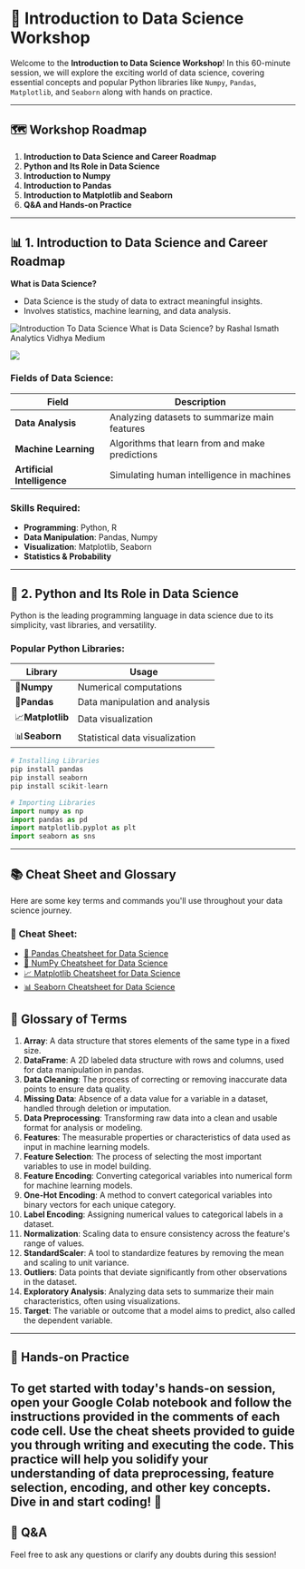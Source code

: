 # 🚀 **Introduction to Data Science Workshop**

Welcome to the **Introduction to Data Science Workshop**! In this 60-minute session, we will explore the exciting world of data science, covering essential concepts and popular Python libraries like `Numpy`, `Pandas`, `Matplotlib`, and `Seaborn` along with hands on practice.

---

## 🗺️ **Workshop Roadmap**

1. **Introduction to Data Science and Career Roadmap**
2. **Python and Its Role in Data Science**
3. **Introduction to Numpy**
4. **Introduction to Pandas**
5. **Introduction to Matplotlib and Seaborn**
6. **Q&A and Hands-on Practice**

---

## 📊 **1. Introduction to Data Science and Career Roadmap**

**What is Data Science?**

- Data Science is the study of data to extract meaningful insights.
- Involves statistics, machine learning, and data analysis.

![Introduction To Data Science What is Data Science?  by Rashal Ismath   Analytics Vidhya  Medium](https://miro.medium.com/v2/resize:fit:730/0*POjH5vv_7t8s8loG)

![](file:///C:/Users/layas/AppData/Roaming/marktext/images/2024-09-05-23-02-52-image.png?msec=1725693126262)

### Fields of Data Science:

| Field | Description |
| --- | --- |
| **Data Analysis** | Analyzing datasets to summarize main features |
| **Machine Learning** | Algorithms that learn from and make predictions |
| **Artificial Intelligence** | Simulating human intelligence in machines |

### Skills Required:

- **Programming**: Python, R
- **Data Manipulation**: Pandas, Numpy
- **Visualization**: Matplotlib, Seaborn
- **Statistics & Probability**

---

## 🐍 **2. Python and Its Role in Data Science**

Python is the leading programming language in data science due to its simplicity, vast libraries, and versatility.

### Popular Python Libraries:

| Library | Usage |
| --- | --- |
| 📐**Numpy** | Numerical computations |
| 🧮**Pandas** | Data manipulation and analysis |
| 📈**Matplotlib** | Data visualization |
| 📊**Seaborn** | Statistical data visualization |

```python
# Installing Libraries
pip install pandas
pip install seaborn
pip install scikit-learn
```

```python
# Importing Libraries
import numpy as np
import pandas as pd
import matplotlib.pyplot as plt
import seaborn as sns
```

---

## 📚 **Cheat Sheet and Glossary**

Here are some key terms and commands you'll use throughout your data science journey.
### 📝 **Cheat Sheet:**

- [🐼 Pandas Cheatsheet for Data Science](./🐼Pandas%20Cheatsheet%20for%20Data%20Science.md)
- [📐 NumPy Cheatsheet for Data Science](./📐NumPy%20Cheatsheet%20for%20Data%20Science.md)
- [📈 Matplotlib Cheatsheet for Data Science](./📈Matplotlib%20Cheatsheet%20for%20Data%20Science.md)
- [📊 Seaborn Cheatsheet for Data Science](./📊Seaborn%20Cheatsheet%20for%20Data%20Science.md)

## 🔑 **Glossary of Terms**

1. **Array**: A data structure that stores elements of the same type in a fixed size.  
2. **DataFrame**: A 2D labeled data structure with rows and columns, used for data manipulation in pandas.  
3. **Data Cleaning**: The process of correcting or removing inaccurate data points to ensure data quality.  
4. **Missing Data**: Absence of a data value for a variable in a dataset, handled through deletion or imputation.  
5. **Data Preprocessing**: Transforming raw data into a clean and usable format for analysis or modeling.  
6. **Features**: The measurable properties or characteristics of data used as input in machine learning models.  
7. **Feature Selection**: The process of selecting the most important variables to use in model building.  
8. **Feature Encoding**: Converting categorical variables into numerical form for machine learning models.  
9. **One-Hot Encoding**: A method to convert categorical variables into binary vectors for each unique category.  
10. **Label Encoding**: Assigning numerical values to categorical labels in a dataset.  
11. **Normalization**: Scaling data to ensure consistency across the feature's range of values.  
12. **StandardScaler**: A tool to standardize features by removing the mean and scaling to unit variance.  
13. **Outliers**: Data points that deviate significantly from other observations in the dataset.  
14. **Exploratory Analysis**: Analyzing data sets to summarize their main characteristics, often using visualizations.  
15. **Target**: The variable or outcome that a model aims to predict, also called the dependent variable.
---

## 🎉 **Hands-on Practice**

To get started with today's hands-on session, open your Google Colab notebook and follow the instructions provided in the comments of each code cell. Use the cheat sheets provided to guide you through writing and executing the code. This practice will help you solidify your understanding of data preprocessing, feature selection, encoding, and other key concepts. Dive in and start coding! 🚀
---

## 🙋 **Q&A**

Feel free to ask any questions or clarify any doubts during this session!

